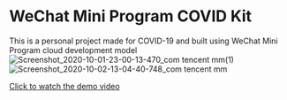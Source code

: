 # WeChat Mini Program COVID Kit

This is a personal project made for COVID-19 and built using WeChat Mini Program cloud development model
![Screenshot_2020-10-01-23-00-13-470_com tencent mm(1)](https://user-images.githubusercontent.com/68725934/127421211-496a44ae-2801-464f-9c73-63ed03e9cd40.jpg)
![Screenshot_2020-10-02-13-04-40-748_com tencent mm](https://user-images.githubusercontent.com/68725934/127421219-abd7c78c-cb9d-43c6-ae60-312f69d1ddd4.jpg)

[Click to watch the demo video](https://www.youtube.com/watch?v=UY41zKFrZkg&ab_channel=%E6%9B%BE%E5%8F%8A%E6%B4%8C)
